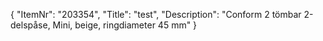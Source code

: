 {
  "ItemNr": "203354",
  "Title": "test",
  "Description": "Conform 2 tömbar 2-delspåse, Mini, beige, ringdiameter 45 mm"
}